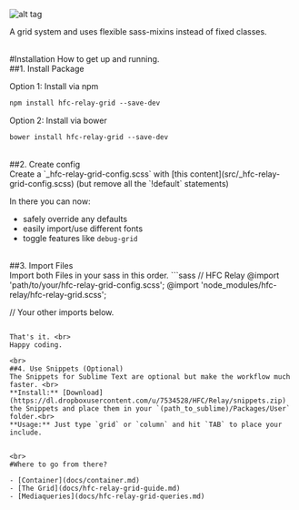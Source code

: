 ![alt tag](https://dl.dropboxusercontent.com/u/7534528/HFC/Relay/relay_logo.jpg)

A grid system and uses flexible sass-mixins instead of fixed classes.<br>


<br>
#Installation
How to get up and running.


<br>
##1. Install Package<br>

Option 1: Install via npm
```sass
npm install hfc-relay-grid --save-dev
```

Option 2: Install via bower
```sass
bower install hfc-relay-grid --save-dev
```

<br>
##2. Create config<br> 
Create a `_hfc-relay-grid-config.scss` with [this content](src/_hfc-relay-grid-config.scss) (but remove all the `!default` statements) <br>

In there you can now:
- safely override any defaults
- easily import/use different fonts 
- toggle features like `debug-grid`

<br>
##3. Import Files<br> 
Import both Files in your sass in this order.
```sass
// HFC Relay
@import 'path/to/your/hfc-relay-grid-config.scss';
@import 'node_modules/hfc-relay/hfc-relay-grid.scss';

// Your other imports below.
```

That's it. <br>
Happy coding.

<br>
##4. Use Snippets (Optional)
The Snippets for Sublime Text are optional but make the workflow much faster. <br>
**Install:** [Download](https://dl.dropboxusercontent.com/u/7534528/HFC/Relay/snippets.zip) the Snippets and place them in your `(path_to_sublime)/Packages/User` folder.<br>
**Usage:** Just type `grid` or `column` and hit `TAB` to place your include.


<br>
#Where to go from there?

- [Container](docs/container.md)
- [The Grid](docs/hfc-relay-grid-guide.md)
- [Mediaqueries](docs/hfc-relay-grid-queries.md)
